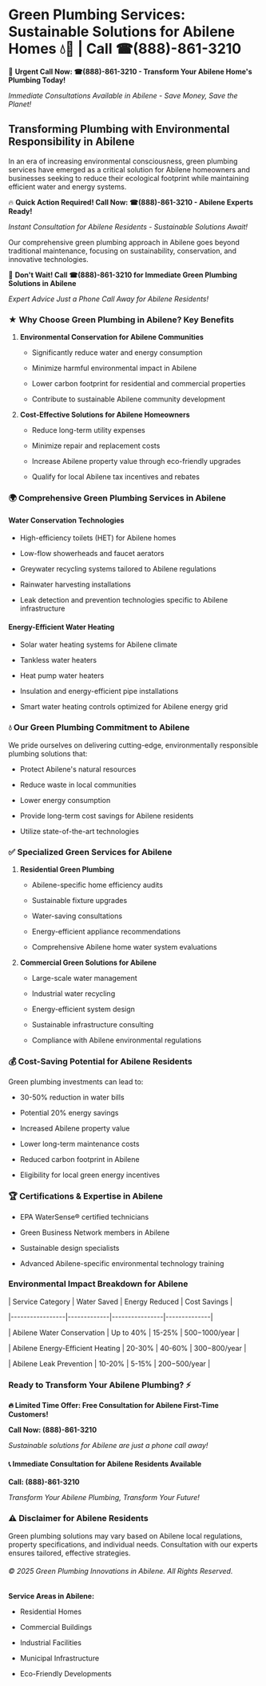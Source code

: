 # Green Plumbing Services: Sustainable Solutions for Abilene Homes 💧🌿 | Call ☎(888)-861-3210

🚨 **Urgent Call Now: ☎(888)-861-3210 - Transform Your Abilene Home's Plumbing Today!**
*Immediate Consultations Available in Abilene - Save Money, Save the Planet!*

## Transforming Plumbing with Environmental Responsibility in Abilene

In an era of increasing environmental consciousness, green plumbing services have emerged as a critical solution for Abilene homeowners and businesses seeking to reduce their ecological footprint while maintaining efficient water and energy systems. 

🔥 **Quick Action Required! Call Now: ☎(888)-861-3210 - Abilene Experts Ready!**
*Instant Consultation for Abilene Residents - Sustainable Solutions Await!*

Our comprehensive green plumbing approach in Abilene goes beyond traditional maintenance, focusing on sustainability, conservation, and innovative technologies.

🚨 **Don't Wait! Call ☎(888)-861-3210 for Immediate Green Plumbing Solutions in Abilene**
*Expert Advice Just a Phone Call Away for Abilene Residents!*

### ★ Why Choose Green Plumbing in Abilene? Key Benefits

1. **Environmental Conservation for Abilene Communities** 
   - Significantly reduce water and energy consumption
   - Minimize harmful environmental impact in Abilene
   - Lower carbon footprint for residential and commercial properties
   - Contribute to sustainable Abilene community development

2. **Cost-Effective Solutions for Abilene Homeowners** 
   - Reduce long-term utility expenses
   - Minimize repair and replacement costs
   - Increase Abilene property value through eco-friendly upgrades
   - Qualify for local Abilene tax incentives and rebates

### 🌍 Comprehensive Green Plumbing Services in Abilene

#### Water Conservation Technologies
- High-efficiency toilets (HET) for Abilene homes
- Low-flow showerheads and faucet aerators
- Greywater recycling systems tailored to Abilene regulations
- Rainwater harvesting installations
- Leak detection and prevention technologies specific to Abilene infrastructure

#### Energy-Efficient Water Heating
- Solar water heating systems for Abilene climate
- Tankless water heaters
- Heat pump water heaters
- Insulation and energy-efficient pipe installations
- Smart water heating controls optimized for Abilene energy grid

### 💧 Our Green Plumbing Commitment to Abilene

We pride ourselves on delivering cutting-edge, environmentally responsible plumbing solutions that:
- Protect Abilene's natural resources
- Reduce waste in local communities
- Lower energy consumption
- Provide long-term cost savings for Abilene residents
- Utilize state-of-the-art technologies

### ✅ Specialized Green Services for Abilene

1. **Residential Green Plumbing**
   - Abilene-specific home efficiency audits
   - Sustainable fixture upgrades
   - Water-saving consultations
   - Energy-efficient appliance recommendations
   - Comprehensive Abilene home water system evaluations

2. **Commercial Green Solutions for Abilene**
   - Large-scale water management
   - Industrial water recycling
   - Energy-efficient system design
   - Sustainable infrastructure consulting
   - Compliance with Abilene environmental regulations

### 💰 Cost-Saving Potential for Abilene Residents

Green plumbing investments can lead to:
- 30-50% reduction in water bills
- Potential 20% energy savings
- Increased Abilene property value
- Lower long-term maintenance costs
- Reduced carbon footprint in Abilene
- Eligibility for local green energy incentives

### 🏆 Certifications & Expertise in Abilene

- EPA WaterSense® certified technicians
- Green Business Network members in Abilene
- Sustainable design specialists
- Advanced Abilene-specific environmental technology training

### Environmental Impact Breakdown for Abilene

| Service Category | Water Saved | Energy Reduced | Cost Savings |
|-----------------|-------------|----------------|--------------|
| Abilene Water Conservation | Up to 40% | 15-25% | $500-$1000/year |
| Abilene Energy-Efficient Heating | 20-30% | 40-60% | $300-$800/year |
| Abilene Leak Prevention | 10-20% | 5-15% | $200-$500/year |

### Ready to Transform Your Abilene Plumbing? ⚡

**🔥 Limited Time Offer: Free Consultation for Abilene First-Time Customers!**

**Call Now: (888)-861-3210**
*Sustainable solutions for Abilene are just a phone call away!*

#### 📞 Immediate Consultation for Abilene Residents Available

**Call: (888)-861-3210**
*Transform Your Abilene Plumbing, Transform Your Future!*

### ⚠️ Disclaimer for Abilene Residents

Green plumbing solutions may vary based on Abilene local regulations, property specifications, and individual needs. Consultation with our experts ensures tailored, effective strategies.

###### © 2025 Green Plumbing Innovations in Abilene. All Rights Reserved.

**Service Areas in Abilene:** 
- Residential Homes
- Commercial Buildings
- Industrial Facilities
- Municipal Infrastructure
- Eco-Friendly Developments